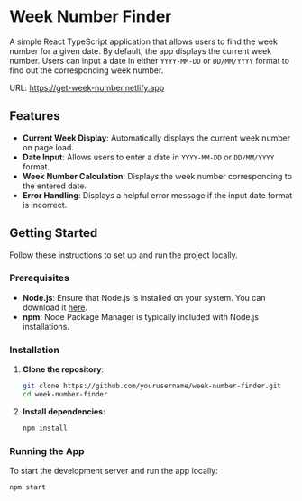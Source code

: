 # Week Number Finder

A simple React TypeScript application that allows users to find the week number for a given date. By default, the app displays the current week number. Users can input a date in either `YYYY-MM-DD` or `DD/MM/YYYY` format to find out the corresponding week number.

URL: https://get-week-number.netlify.app

## Features

- **Current Week Display**: Automatically displays the current week number on page load.
- **Date Input**: Allows users to enter a date in `YYYY-MM-DD` or `DD/MM/YYYY` format.
- **Week Number Calculation**: Displays the week number corresponding to the entered date.
- **Error Handling**: Displays a helpful error message if the input date format is incorrect.

## Getting Started

Follow these instructions to set up and run the project locally.

### Prerequisites

- **Node.js**: Ensure that Node.js is installed on your system. You can download it [here](https://nodejs.org/).
- **npm**: Node Package Manager is typically included with Node.js installations.

### Installation

1. **Clone the repository**:
    ```bash
    git clone https://github.com/yourusername/week-number-finder.git
    cd week-number-finder
    ```

2. **Install dependencies**:
    ```bash
    npm install
    ```

### Running the App

To start the development server and run the app locally:

```bash
npm start
